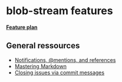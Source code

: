 # blob-stream features

**[Feature plan](https://github.com/blob-stream/features/issues/23)**


## General ressources

- [Notifications, @mentions, and references](https://guides.github.com/features/issues/#notifications)
- [Mastering Markdown](https://guides.github.com/features/mastering-markdown/)
- [Closing issues via commit messages](https://help.github.com/articles/closing-issues-via-commit-messages/)
